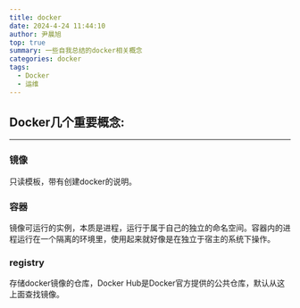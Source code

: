 ```yaml
---
title: docker
date: 2024-4-24 11:44:10
author: 尹晨旭
top: true
summary: 一些自我总结的docker相关概念
categories: docker
tags:
  - Docker
  - 运维
---
```




## Docker几个重要概念:

---

### 镜像

只读模板，带有创建docker的说明。



### 容器

镜像可运行的实例，本质是进程，运行于属于自己的独立的命名空间。容器内的进程运行在一个隔离的环境里，使用起来就好像是在独立于宿主的系统下操作。



### registry

存储docker镜像的仓库，Docker Hub是Docker官方提供的公共仓库，默认从这上面查找镜像。









